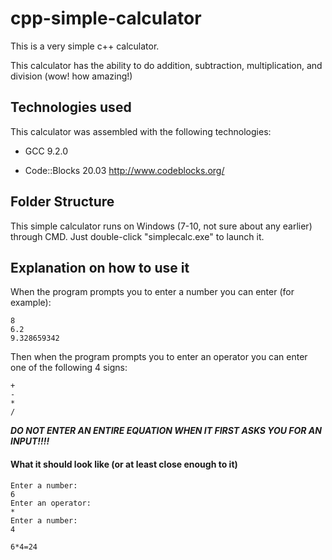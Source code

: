 # cpp-simple-calculator

This is a very simple c++ calculator.

This calculator has the ability to do addition, subtraction, multiplication, and division (wow! how amazing!)

## Technologies used
This calculator was assembled with the following technologies:
* GCC 9.2.0 

* Code::Blocks 20.03 
http://www.codeblocks.org/

## Folder Structure



This simple calculator runs on Windows (7-10, not sure about any earlier) through CMD. Just double-click "simplecalc.exe" to launch it. 

## Explanation on how to use it
When the program prompts you to enter a number you can enter (for example):
```
8
6.2
9.328659342
```

Then when the program prompts you to enter an operator you can enter one of the following 4 signs:
```
+
-
*
/
```

***DO NOT ENTER AN ENTIRE EQUATION WHEN IT FIRST ASKS YOU FOR AN INPUT!!!!***

#### What it should look like (or at least close enough to it)

```
Enter a number:
6
Enter an operator:
*
Enter a number:
4

6*4=24
```
